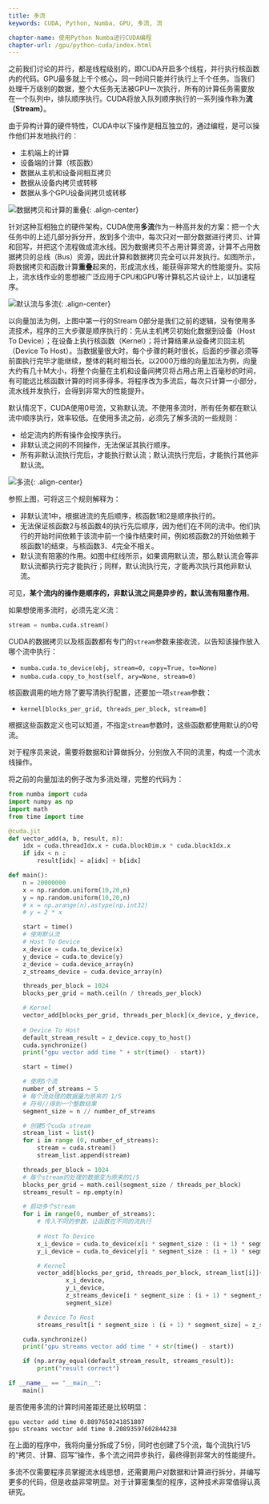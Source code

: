 ```yaml
---
title: 多流
keywords: CUDA, Python, Numba, GPU, 多流, 流

chapter-name: 使用Python Numba进行CUDA编程
chapter-url: /gpu/python-cuda/index.html
---
```


之前我们讨论的并行，都是线程级别的，即CUDA开启多个线程，并行执行核函数内的代码。GPU最多就上千个核心，同一时间只能并行执行上千个任务。当我们处理千万级别的数据，整个大任务无法被GPU一次执行，所有的计算任务需要放在一个队列中，排队顺序执行。CUDA将放入队列顺序执行的一系列操作称为**流（Stream）**。

由于异构计算的硬件特性，CUDA中以下操作是相互独立的，通过编程，是可以操作他们并发地执行的：

* 主机端上的计算
* 设备端的计算（核函数）
* 数据从主机和设备间相互拷贝
* 数据从设备内拷贝或转移
* 数据从多个GPU设备间拷贝或转移

![数据拷贝和计算的重叠](http://aixingqiu-1258949597.cos.ap-beijing.myqcloud.com/2019-11-21-071155.png){: .align-center}

针对这种互相独立的硬件架构，CUDA使用**多流**作为一种高并发的方案：把一个大任务中的上述几部分拆分开，放到多个流中，每次只对一部分数据进行拷贝、计算和回写，并把这个流程做成流水线。因为数据拷贝不占用计算资源，计算不占用数据拷贝的总线（Bus）资源，因此计算和数据拷贝完全可以并发执行。如图所示，将数据拷贝和函数计算**重叠**起来的，形成流水线，能获得非常大的性能提升。实际上，流水线作业的思想被广泛应用于CPU和GPU等计算机芯片设计上，以加速程序。

![默认流与多流](http://aixingqiu-1258949597.cos.ap-beijing.myqcloud.com/2019-11-21-071159.png){: .align-center}

以向量加法为例，上图中第一行的Stream 0部分是我们之前的逻辑，没有使用多流技术，程序的三大步骤是顺序执行的：先从主机拷贝初始化数据到设备（Host To Device）；在设备上执行核函数（Kernel）；将计算结果从设备拷贝回主机（Device To Host）。当数据量很大时，每个步骤的耗时很长，后面的步骤必须等前面执行完毕才能继续，整体的耗时相当长。以2000万维的向量加法为例，向量大约有几十M大小，将整个向量在主机和设备间拷贝将占用占用上百毫秒的时间，有可能远比核函数计算的时间多得多。将程序改为多流后，每次只计算一小部分，流水线并发执行，会得到非常大的性能提升。

默认情况下，CUDA使用0号流，又称默认流。不使用多流时，所有任务都在默认流中顺序执行，效率较低。在使用多流之前，必须先了解多流的一些规则：

* 给定流内的所有操作会按序执行。
* 非默认流之间的不同操作，无法保证其执行顺序。
* 所有非默认流执行完后，才能执行默认流；默认流执行完后，才能执行其他非默认流。

![多流](http://aixingqiu-1258949597.cos.ap-beijing.myqcloud.com/2019-11-21-071205.png){: .align-center}

参照上图，可将这三个规则解释为：

* 非默认流1中，根据进流的先后顺序，核函数1和2是顺序执行的。
* 无法保证核函数2与核函数4的执行先后顺序，因为他们在不同的流中。他们执行的开始时间依赖于该流中前一个操作结束时间，例如核函数2的开始依赖于核函数1的结束，与核函数3、4完全不相关。
* 默认流有阻塞的作用。如图中红线所示，如果调用默认流，那么默认流会等非默认流都执行完才能执行；同样，默认流执行完，才能再次执行其他非默认流。

可见，**某个流内的操作是顺序的，非默认流之间是异步的，默认流有阻塞作用**。

如果想使用多流时，必须先定义流：

```python
stream = numba.cuda.stream()
```

CUDA的数据拷贝以及核函数都有专门的`stream`参数来接收流，以告知该操作放入哪个流中执行：

- `numba.cuda.to_device(obj, stream=0, copy=True, to=None)`
- `numba.cuda.copy_to_host(self, ary=None, stream=0)`

核函数调用的地方除了要写清执行配置，还要加一项`stream`参数：

- `kernel[blocks_per_grid, threads_per_block, stream=0]`

根据这些函数定义也可以知道，不指定`stream`参数时，这些函数都使用默认的0号流。

对于程序员来说，需要将数据和计算做拆分，分别放入不同的流里，构成一个流水线操作。

将之前的向量加法的例子改为多流处理，完整的代码为：

```python
from numba import cuda
import numpy as np
import math
from time import time

@cuda.jit
def vector_add(a, b, result, n):
    idx = cuda.threadIdx.x + cuda.blockDim.x * cuda.blockIdx.x
    if idx < n :
        result[idx] = a[idx] + b[idx]

def main():
    n = 20000000
    x = np.random.uniform(10,20,n)
    y = np.random.uniform(10,20,n)
    # x = np.arange(n).astype(np.int32)
    # y = 2 * x

    start = time()
    # 使用默认流
    # Host To Device
    x_device = cuda.to_device(x)
    y_device = cuda.to_device(y)
    z_device = cuda.device_array(n)
    z_streams_device = cuda.device_array(n)

    threads_per_block = 1024
    blocks_per_grid = math.ceil(n / threads_per_block)

    # Kernel
    vector_add[blocks_per_grid, threads_per_block](x_device, y_device, z_device, n)
    
    # Device To Host
    default_stream_result = z_device.copy_to_host()
    cuda.synchronize()
    print("gpu vector add time " + str(time() - start))

    start = time()

    # 使用5个流
    number_of_streams = 5
    # 每个流处理的数据量为原来的 1/5
    # 符号//得到一个整数结果
    segment_size = n // number_of_streams

    # 创建5个cuda stream
    stream_list = list()
    for i in range (0, number_of_streams):
        stream = cuda.stream()
        stream_list.append(stream)

    threads_per_block = 1024
    # 每个stream的处理的数据变为原来的1/5
    blocks_per_grid = math.ceil(segment_size / threads_per_block)
    streams_result = np.empty(n)

    # 启动多个stream
    for i in range(0, number_of_streams):
        # 传入不同的参数，让函数在不同的流执行
        
        # Host To Device
        x_i_device = cuda.to_device(x[i * segment_size : (i + 1) * segment_size], stream=stream_list[i])
        y_i_device = cuda.to_device(y[i * segment_size : (i + 1) * segment_size], stream=stream_list[i])

        # Kernel
        vector_add[blocks_per_grid, threads_per_block, stream_list[i]](
                x_i_device,
                y_i_device,
                z_streams_device[i * segment_size : (i + 1) * segment_size],
                segment_size)

        # Device To Host
        streams_result[i * segment_size : (i + 1) * segment_size] = z_streams_device[i * segment_size : (i + 1) * segment_size].copy_to_host(stream=stream_list[i])

    cuda.synchronize()
    print("gpu streams vector add time " + str(time() - start))

    if (np.array_equal(default_stream_result, streams_result)):
        print("result correct")

if __name__ == "__main__":
    main()
```

是否使用多流的计算时间差距还是比较明显：

```
gpu vector add time 0.8897650241851807
gpu streams vector add time 0.20893597602844238
```

在上面的程序中，我将向量分拆成了5份，同时也创建了5个流，每个流执行1/5的“拷贝、计算、回写”操作，多个流之间异步执行，最终得到非常大的性能提升。

多流不仅需要程序员掌握流水线思想，还需要用户对数据和计算进行拆分，并编写更多的代码，但是收益非常明显。对于计算密集型的程序，这种技术非常值得认真研究。